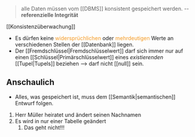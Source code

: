 >alle Daten müssen vom [[DBMS]] konsistent gespeichert werden. -- **referenzielle Integrität**

[[Konsistenzüberwachung]]

- Es dürfen keine <span style="color:rgb(245, 154, 35)">widersprüchlichen</span> oder <span style="color:rgb(245, 154, 35)">mehrdeutigen</span> Werte an verschiedenen Stellen der [[Datenbank]] liegen.
- Der [[Fremdschlüssel|Fremdschlüsselwert]] darf sich immer nur auf einen [[Schlüssel|Primärschlüsselwert]] eines _existierenden_ [[Tupel|Tupels]] beziehen --> darf nicht [[null]] sein.

## Anschaulich
- Alles, was gespeichert ist, muss dem [[Semantik|semantischen]] Entwurf folgen.
1. Herr Müller heiratet und ändert seinen Nachnamen
2. Es wird in nur einer Tabelle geändert
	1. Das geht nicht!!!